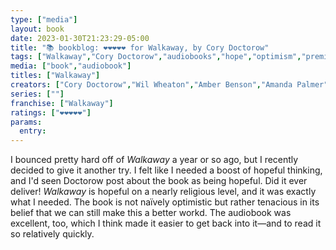 ```yaml
---
type: ["media"]
layout: book
date: 2023-01-30T21:23:29-05:00
title: "📚 bookblog: ❤️❤️❤️❤️❤️ for Walkaway, by Cory Doctorow"
tags: ["Walkaway","Cory Doctorow","audiobooks","hope","optimism","premillenialism"]
media: ["book","audiobook"]
titles: ["Walkaway"]
creators: ["Cory Doctorow","Wil Wheaton","Amber Benson","Amanda Palmer","Mirron Willis","Gabrielle de Cuir","Lisa Renee Pitts","Justine Eyre"]
series: [""]
franchise: ["Walkaway"]
ratings: ["❤️❤️❤️❤️❤️"]
params:
  entry:
---
```

I bounced pretty hard off of *Walkaway* a year or so ago, but I recently decided to give it another try. I felt like I needed a boost of hopeful thinking, and I'd seen Doctorow post about the book as being hopeful. Did it ever deliver! *Walkaway* is hopeful on a nearly religious level, and it was exactly what I needed. The book is not naïvely optimistic but rather tenacious in its belief that we can still make this a better workd. The audiobook was excellent, too, which I think made it easier to get back into it—and to read it so relatively quickly.
